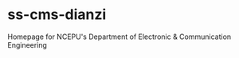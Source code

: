 ss-cms-dianzi
=============

Homepage for NCEPU's Department of Electronic &amp; Communication Engineering
